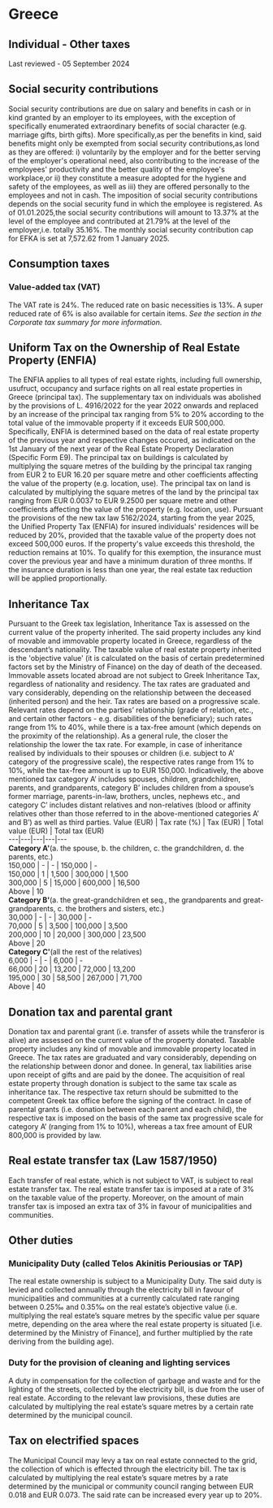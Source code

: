 # Greece
## Individual - Other taxes
Last reviewed - 05 September 2024
## Social security contributions
Social security contributions are due on salary and benefits in cash or in kind granted by an employer to its employees, with the exception of specifically enumerated extraordinary benefits of social character (e.g. marriage gifts, birth gifts). More specifically,as per the benefits in kind, said benefits might only be exempted from social security contributions,as lond as they are offered:
i) voluntarily by the employer and for the better serving of the employer's operational need, also contributing to the increase of the employees' productivity and the better quality of the employee's workplace,or
ii) they constitute a measure adopted for the hygiene and safety of the employees, as well as 
iii) they are offered personally to the employees and not in cash.
The imposition of social security contributions depends on the social security fund in which the employee is registered.
As of 01.01.2025,the social security contributions will amount to 13.37% at the level of the employee and contributed at 21.79% at the level of the employer,i.e. totally 35.16%. The monthly social security contribution cap for EFKA is set at 7,572.62 from 1 January 2025.
## Consumption taxes
### Value-added tax (VAT)
The VAT rate is 24%. The reduced rate on basic necessities is 13%. A super reduced rate of 6% is also available for certain items. _See the section in the Corporate tax summary for more information_.
## Uniform Tax on the Ownership of Real Estate Property (ENFIA)
The ENFIA applies to all types of real estate rights, including full ownership, usufruct, occupancy and surface rights on all real estate properties in Greece (principal tax). The supplementary tax on individuals was abolished by the provisions of L. 4916/2022 for the year 2022 onwards and replaced by an increase of the principal tax ranging from 5% to 20% according to the total value of the immovable property if it exceeds EUR 500,000.
Specifically, ENFIA is determined based on the data of real estate property of the previous year and respective changes occured, as indicated on the 1st January of the next year of the Real Estate Property Declaration (Specific Form E9).
The principal tax on buildings is calculated by multiplying the square metres of the building by the principal tax ranging from EUR 2 to EUR 16.20 per square metre and other coefficients affecting the value of the property (e.g. location, use).
The principal tax on land is calculated by multiplying the square metres of the land by the principal tax ranging from EUR 0.0037 to EUR 9.2500 per square metre and other coefficients affecting the value of the property (e.g. location, use).
Pursuant the provisions of the new tax law 5162/2024, starting from the year 2025, the Unified Property Tax (ENFIA) for insured individuals' residences will be reduced by 20%, provided that the taxable value of the property does not exceed 500,000 euros. If the property's value exceeds this threshold, the reduction remains at 10%. To qualify for this exemption, the insurance must cover the previous year and have a minimum duration of three months. If the insurance duration is less than one year, the real estate tax reduction will be applied proportionally. 
## Inheritance Tax
Pursuant to the Greek tax legislation, Inheritance Tax is assessed on the current value of the property inherited. The said property includes any kind of movable and immovable property located in Greece, regardless of the descendant’s nationality. The taxable value of real estate property inherited is the 'objective value' (it is calculated on the basis of certain predetermined factors set by the Ministry of Finance) on the day of death of the deceased. Immovable assets located abroad are not subject to Greek Inheritance Tax, regardless of nationality and residency.
The tax rates are graduated and vary considerably, depending on the relationship between the deceased (inherited person) and the heir. Tax rates are based on a progressive scale. Relevant rates depend on the parties’ relationship (grade of relation, etc., and certain other factors - e.g. disabilities of the beneficiary); such rates range from 1% to 40%, while there is a tax-free amount (which depends on the proximity of the relationship). As a general rule, the closer the relationship the lower the tax rate. For example, in case of inheritance realised by individuals to their spouses or children (i.e. subject to A' category of the progressive scale), the respective rates range from 1% to 10%, while the tax-free amount is up to EUR 150,000.
Indicatively, the above mentioned tax category Α’ includes spouses, children, grandchildren, parents, and grandparents, category Β’ includes children from a spouse’s former marriage, parents-in-law, brothers, uncles, nephews etc., and category C’ includes distant relatives and non-relatives (blood or affinity relatives other than those referred to in the above-mentioned categories A’ and B’) as well as third parties.
Value (EUR) | Tax rate (%) | Tax (EUR) | Total value (EUR) | Total tax (EUR)  
---|---|---|---|---  
**Category A'**(a. the spouse, b. the children, c. the grandchildren, d. the parents, etc.)  
150,000 | - | - | 150,000 | -  
150,000 | 1 | 1,500 | 300,000 | 1,500  
300,000 | 5 | 15,000 | 600,000 | 16,500  
Above | 10  
**Category B'**(a. the great-grandchildren et seq., the grandparents and great-grandparents, c. the brothers and sisters, etc.)  
30,000 | - | - | 30,000 | -  
70,000 | 5 | 3,500 | 100,000 | 3,500  
200,000 | 10 | 20,000 | 300,000 | 23,500  
Above | 20  
**Category C'**(all the rest of the relatives)  
6,000 | - | - | 6,000 | -  
66,000 | 20 | 13,200 | 72,000 | 13,200  
195,000 | 30 | 58,500 | 267,000 | 71,700  
Above | 40  
## Donation tax and parental grant
Donation tax and parental grant (i.e. transfer of assets while the transferor is alive) are assessed on the current value of the property donated. Taxable property includes any kind of movable and immovable property located in Greece. The tax rates are graduated and vary considerably, depending on the relationship between donor and donee. In general, tax liabilities arise upon receipt of gifts and are paid by the donee. The acquisition of real estate property through donation is subject to the same tax scale as inheritance tax. The respective tax return should be submitted to the competent Greek tax office before the signing of the contract.
In case of parental grants (i.e. donation between each parent and each child), the respective tax is imposed on the basis of the same tax progressive scale for category A’ (ranging from 1% to 10%), whereas a tax free amount of EUR 800,000 is provided by law.
## Real estate transfer tax (Law 1587/1950)
Each transfer of real estate, which is not subject to VAT, is subject to real estate transfer tax. The real estate transfer tax is imposed at a rate of 3% on the taxable value of the property. Moreover, on the amount of main transfer tax is imposed an extra tax of 3% in favour of municipalities and communities.
## Other duties
### Municipality Duty (called Telos Akinitis Periousias or TAP)
The real estate ownership is subject to a Municipality Duty. The said duty is levied and collected annually through the electricity bill in favour of municipalities and communities at a currently calculated rate ranging between 0.25‰ and 0.35‰ on the real estate’s objective value (i.e. multiplying the real estate’s square metres by the specific value per square metre, depending on the area where the real estate property is situated [i.e. determined by the Ministry of Finance], and further multiplied by the rate deriving from the building age).
### Duty for the provision of cleaning and lighting services
A duty in compensation for the collection of garbage and waste and for the lighting of the streets, collected by the electricity bill, is due from the user of real estate. According to the relevant law provisions, these duties are calculated by multiplying the real estate’s square metres by a certain rate determined by the municipal council.
## Tax on electrified spaces
The Municipal Council may levy a tax on real estate connected to the grid, the collection of which is effected through the electricity bill. The tax is calculated by multiplying the real estate’s square metres by a rate determined by the municipal or community council ranging between EUR 0.018 and EUR 0.073. The said rate can be increased every year up to 20%.
